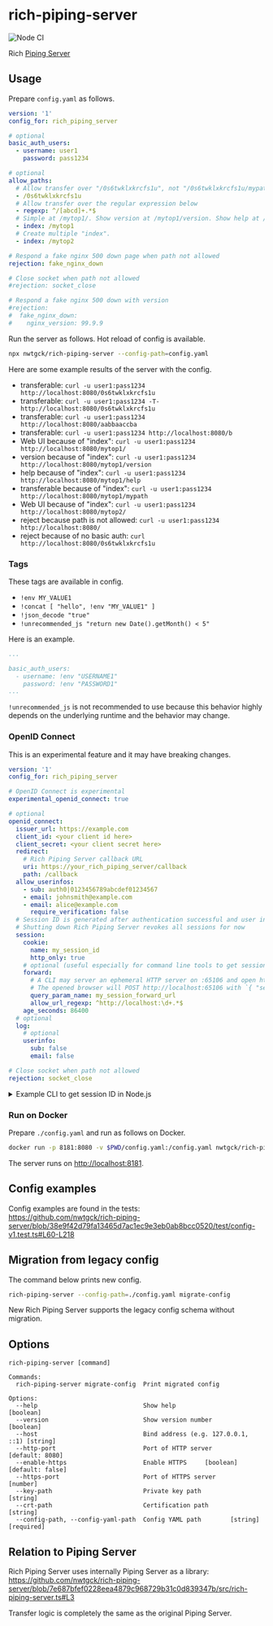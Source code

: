 # rich-piping-server
![Node CI](https://github.com/nwtgck/rich-piping-server/workflows/Node%20CI/badge.svg)

Rich [Piping Server](https://github.com/nwtgck/piping-server)

## Usage

Prepare `config.yaml` as follows.

```yaml
version: '1'
config_for: rich_piping_server

# optional
basic_auth_users:
  - username: user1
    password: pass1234

# optional
allow_paths:
  # Allow transfer over "/0s6twklxkrcfs1u", not "/0s6twklxkrcfs1u/mypath"
  - /0s6twklxkrcfs1u
  # Allow transfer over the regular expression below
  - regexp: ^/[abcd]+.*$
  # Simple at /mytop1/. Show version at /mytop1/version. Show help at /mytop1/help. Allow transfer /mytop1/mypath, /mytop1/hoge,....
  - index: /mytop1
  # Create multiple "index".
  - index: /mytop2

# Respond a fake nginx 500 down page when path not allowed
rejection: fake_nginx_down

# Close socket when path not allowed
#rejection: socket_close

# Respond a fake nginx 500 down with version
#rejection:
#  fake_nginx_down:
#    nginx_version: 99.9.9
```

Run the server as follows. Hot reload of config is available.

```bash
npx nwtgck/rich-piping-server --config-path=config.yaml
```

Here are some example results of the server with the config.

- transferable: `curl -u user1:pass1234 http://localhost:8080/0s6twklxkrcfs1u`
- transferable: `curl -u user1:pass1234 -T- http://localhost:8080/0s6twklxkrcfs1u`
- transferable: `curl -u user1:pass1234 http://localhost:8080/aabbaaccba`
- transferable: `curl -u user1:pass1234 http://localhost:8080/b`
- Web UI because of "index": `curl -u user1:pass1234 http://localhost:8080/mytop1/`
- version because of "index": `curl -u user1:pass1234 http://localhost:8080/mytop1/version`
- help because of "index": `curl -u user1:pass1234 http://localhost:8080/mytop1/help`
- transferable because of "index": `curl -u user1:pass1234 http://localhost:8080/mytop1/mypath`
- Web UI because of "index": `curl -u user1:pass1234 http://localhost:8080/mytop2/`
- reject because path is not allowed: `curl -u user1:pass1234 http://localhost:8080/`
- reject because of no basic auth: `curl http://localhost:8080/0s6twklxkrcfs1u`

### Tags

These tags are available in config.
- `!env MY_VALUE1`
- `!concat [ "hello", !env "MY_VALUE1" ]`
- `!json_decode "true"`
- `!unrecommended_js "return new Date().getMonth() < 5"`

Here is an example.

```yaml
...

basic_auth_users:
  - username: !env "USERNAME1"
    password: !env "PASSWORD1"
...
```

`!unrecommended_js` is not recommended to use because this behavior highly depends on the underlying runtime and the behavior may change. 

### OpenID Connect

This is an experimental feature and it may have breaking changes.

```yaml
version: '1'
config_for: rich_piping_server

# OpenID Connect is experimental
experimental_openid_connect: true

# optional
openid_connect:
  issuer_url: https://example.com
  client_id: <your client id here>
  client_secret: <your client secret here>
  redirect:
    # Rich Piping Server callback URL
    uri: https://your_rich_piping_server/callback
    path: /callback
  allow_userinfos:
    - sub: auth0|0123456789abcdef01234567
    - email: johnsmith@example.com
    - email: alice@example.com
      require_verification: false
  # Session ID is generated after authentication successful and user in "allow_userinfos"
  # Shutting down Rich Piping Server revokes all sessions for now
  session:
    cookie:
      name: my_session_id
      http_only: true
    # optional (useful especially for command line tools to get session ID)
    forward:
      # A CLI may server an ephemeral HTTP server on :65106 and open https://your_rich_piping_server/?my_session_forward_url=http://localhost:65106
      # The opened browser will POST http://localhost:65106 with `{ "session_id": "..." }` after logged in.
      query_param_name: my_session_forward_url
      allow_url_regexp: ^http://localhost:\d+.*$
    age_seconds: 86400
  # optional
  log:
    # optional
    userinfo:
      sub: false
      email: false

# Close socket when path not allowed
rejection: socket_close
```

<details>
<summary>Example CLI to get session ID in Node.js</summary>

```js
const http = require("http");

(async () => {
  const richPipingServerUrl = "https://your_rich_piping_server";
  const sessionId = await getSessionId(richPipingServerUrl);
  console.log("sessionId:", sessionId);
  // (you can use session ID now save to ~/.config/... or something)

  // Example to access the Rich Piping Server
  const res = await fetch(`${richPipingServerUrl}/version`, {
    headers: { "Cookie": `my_session_id=${sessionId}` }
  });
  console.log("Underlying Piping Server version:", await res.text());
})();

// Open default browser and get session ID
function getSessionId(richPipingServerUrl) {
  return new Promise((resolve, reject) => {
    const server = http.createServer((req, res) => {
      if (req.method === "OPTIONS") {
        res.writeHead(200, {
          "Access-Control-Allow-Origin": "*",
          "Access-Control-Allow-Methods": "GET, POST, OPTIONS",
          "Access-Control-Allow-Headers": "Content-Type",
          // Private Network Access preflights: https://developer.chrome.com/blog/private-network-access-preflight/
          ...(req.headers["access-control-request-private-network"] === "true" ? {
            "Access-Control-Allow-Private-Network": "true",
          }: {}),
          "Access-Control-Max-Age": 86400,
          "Content-Length": 0
        });
        res.end();
        return;
      }
      if (req.method === "POST") {
        let body = "";
        req.on('data', (chunk) => {
          body += chunk;
        });
        req.on('end', () => {
          res.writeHead(200, {
            "Access-Control-Allow-Origin": "*",
          });
          res.end();
          try {
            const sessionId = JSON.parse(body).session_id;
            resolve(sessionId);
          } catch (err) {
            reject(err);
          }
          server.close();
        });
        req.on("error", (err) => {
          server.close();
          reject(err);
        });
      }
    });
    server.listen(0, () => {
      // This ephemeral server is session forward URL
      const sessionForwardUrl = `http://localhost:${server.address().port}`;
      const serverUrl = new URL(richPipingServerUrl);
      serverUrl.searchParams.set("my_session_forward_url", sessionForwardUrl);
      // Open the browser
      // NOTE: This is only for macOS. Use other command for Windows, Linux
      require("child_process").execSync(`open ${serverUrl.href}`);
      // Use `npm install open` and `open(serverUrl.href)`
    });
  });
}
```
</details>

### Run on Docker

Prepare `./config.yaml` and run as follows on Docker.

```bash
docker run -p 8181:8080 -v $PWD/config.yaml:/config.yaml nwtgck/rich-piping-server --config-path=/config.yaml
```

The server runs on <http://localhost:8181>.

## Config examples

Config examples are found in the tests:  
<https://github.com/nwtgck/rich-piping-server/blob/38e9f42d79fa13465d7ac1ec9e3eb0ab8bcc0520/test/config-v1.test.ts#L60-L218>

## Migration from legacy config

The command below prints new config.

```bash
rich-piping-server --config-path=./config.yaml migrate-config
```

New Rich Piping Server supports the legacy config schema without migration.

## Options

```
rich-piping-server [command]

Commands:
  rich-piping-server migrate-config  Print migrated config

Options:
  --help                             Show help                         [boolean]
  --version                          Show version number               [boolean]
  --host                             Bind address (e.g. 127.0.0.1, ::1) [string]
  --http-port                        Port of HTTP server         [default: 8080]
  --enable-https                     Enable HTTPS     [boolean] [default: false]
  --https-port                       Port of HTTPS server               [number]
  --key-path                         Private key path                   [string]
  --crt-path                         Certification path                 [string]
  --config-path, --config-yaml-path  Config YAML path        [string] [required]
```

## Relation to Piping Server
Rich Piping Server uses internally Piping Server as a library:  
<https://github.com/nwtgck/rich-piping-server/blob/7e687bfef0228eea4879c968729b31c0d839347b/src/rich-piping-server.ts#L3>

Transfer logic is completely the same as the original Piping Server.
